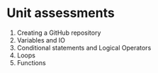 # Unit assessments 
1. Creating a GitHub repository
2. Variables and IO
3. Conditional statements and Logical Operators
4. Loops
5. Functions
